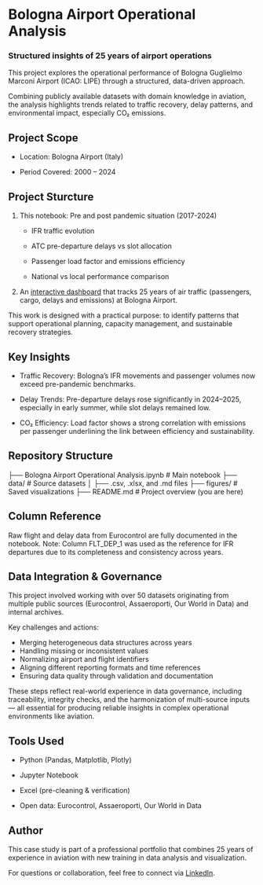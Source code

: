 # Bologna Airport Operational Analysis
### Structured insights of 25 years of airport operations

This project explores the operational performance of Bologna Guglielmo Marconi Airport (ICAO: LIPE) through a structured, data-driven approach.

Combining publicly available datasets with domain knowledge in aviation, the analysis highlights trends related to traffic recovery, delay patterns, and environmental impact, especially CO₂ emissions.

## Project Scope

* Location: Bologna Airport (Italy)

* Period Covered: 2000 – 2024

## Project Sturcture

  1. This notebook: Pre and post pandemic situation (2017-2024)

      * IFR traffic evolution

      * ATC pre-departure delays vs slot allocation 

      * Passenger load factor and emissions efficiency

      * National vs local performance comparison
    
  2. An [interactive dashboard](https://github.com/VirginiaYonit/BLQ-Dashboard) that tracks 25 years of air traffic (passengers, cargo, delays and emissions) at Bologna Airport.

This work is designed with a practical purpose: to identify patterns that support operational planning, capacity management, and sustainable recovery strategies.

## Key Insights

* Traffic Recovery: Bologna’s IFR movements and passenger volumes now exceed pre-pandemic benchmarks.

* Delay Trends: Pre-departure delays rose significantly in 2024–2025, especially in early summer, while slot delays remained low.

* CO₂ Efficiency: Load factor shows a strong correlation with emissions per passenger underlining the link between efficiency and sustainability.

## Repository Structure

├── Bologna Airport Operational Analysis.ipynb   # Main notebook
├── data/                                       # Source datasets
│   ├── .csv, .xlsx, and .md files
├── figures/                                    # Saved visualizations
├── README.md                                   # Project overview (you are here)


## Column Reference

Raw flight and delay data from Eurocontrol are fully documented in the notebook.
Note: Column FLT_DEP_1 was used as the reference for IFR departures due to its completeness and consistency across years.

## Data Integration & Governance

This project involved working with over 50 datasets originating from multiple public sources (Eurocontrol, Assaeroporti, Our World in Data) and internal archives.

Key challenges and actions:
* Merging heterogeneous data structures across years
* Handling missing or inconsistent values
* Normalizing airport and flight identifiers
* Aligning different reporting formats and time references
* Ensuring data quality through validation and documentation

These steps reflect real-world experience in data governance, including traceability, integrity checks, and the harmonization of multi-source inputs — all essential for producing reliable insights in complex operational environments like aviation.

## Tools Used

* Python (Pandas, Matplotlib, Plotly)

* Jupyter Notebook

* Excel (pre-cleaning & verification)

* Open data: Eurocontrol, Assaeroporti, Our World in Data

## Author

This case study is part of a professional portfolio that combines 25 years of experience in aviation with new training in data analysis and visualization.

For questions or collaboration, feel free to connect via [LinkedIn](https://www.linkedin.com/in/virginia-levy-abulafia?trk=contact-info).





